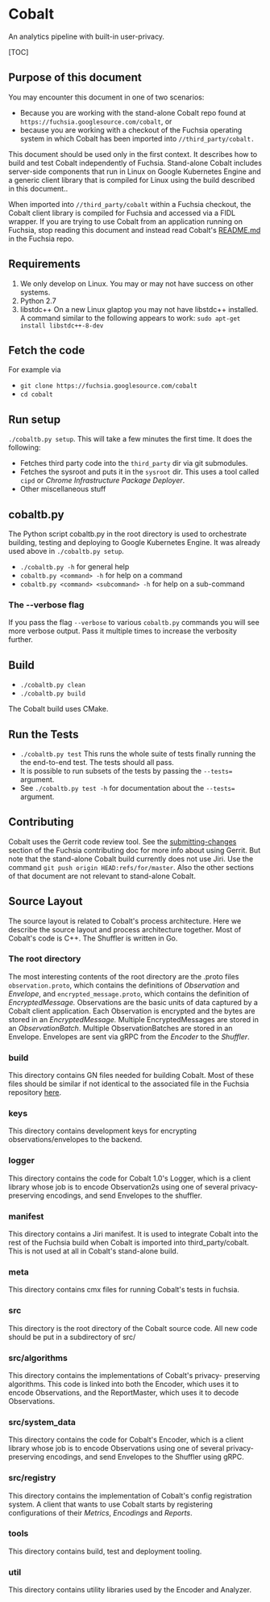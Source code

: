 # Cobalt
An analytics pipeline with built-in user-privacy.

[TOC]

## Purpose of this document
You may encounter this document in one of two scenarios:

* Because you are working with the stand-alone Cobalt repo found at
`https://fuchsia.googlesource.com/cobalt`, or
* because you are working with a checkout of the Fuchsia operating system
in which Cobalt has been imported into `//third_party/cobalt.`

This document should be used only in the first context. It describes how to
build and test Cobalt independently of Fuchsia. Stand-alone Cobalt
includes server-side components that run in Linux on Google Kubernetes Engine
and a generic client library that is compiled for Linux using the build
described in this document..

When imported into `//third_party/cobalt` within a Fuchsia checkout, the Cobalt
client library is compiled for Fuchsia and accessed via a FIDL wrapper. If you
are trying to use Cobalt from an application running on Fuchsia, stop reading
this document and instead read Cobalt's
[README.md](https://fuchsia.googlesource.com/fuchsia/+/master/src/cobalt/bin/README.md)
in the Fuchsia repo.

## Requirements
  1. We only develop on Linux. You may or may not have success on other
  systems.
  2. Python 2.7
  3. libstdc++
On a new Linux glaptop you may not have libstdc++ installed. A command similar
to the following appears to work:
`sudo apt-get install libstdc++-8-dev`

## Fetch the code
For example via
* `git clone https://fuchsia.googlesource.com/cobalt`
* `cd cobalt`

## Run setup
 `./cobaltb.py setup`. This will take a few minutes the first time. It does
 the following:
  * Fetches third party code into the `third_party` dir via git submodules.
  * Fetches the sysroot and puts it in the `sysroot` dir. This uses a tool
  called `cipd` or *Chrome Infrastructure Package Deployer*.
  * Other miscellaneous stuff

## cobaltb.py
The Python script cobaltb.py in the root directory is used to orchestrate
building, testing and deploying to Google Kubernetes Engine. It was already
used above in `./cobaltb.py setup`.

* `./cobaltb.py -h` for general help
* `cobaltb.py <command> -h` for help on a command
* `cobaltb.py <command> <subcommand> -h` for help on a sub-command

### The --verbose flag
If you pass the flag `--verbose` to various `cobaltb.py` commands you will see
more verbose output. Pass it multiple times to increase the verbosity
further.

## Build
  * `./cobaltb.py clean`
  * `./cobaltb.py build`

The Cobalt build uses CMake.

## Run the Tests
  * `./cobaltb.py test` This runs the whole suite of tests finally running the
  the end-to-end test. The tests should all pass.
  * It is possible to run subsets of the tests by passing the `--tests=`
  argument.
  * See `./cobaltb.py test -h` for documentation about the `--tests=` argument.

## Contributing
Cobalt uses the Gerrit code review tool. See the
[submitting-changes](https://fuchsia.googlesource.com/docs/+/master/CONTRIBUTING.md#submitting-changes)
section of the Fuchsia contributing doc for more info about using Gerrit.
But note that the stand-alone Cobalt build currently does not use Jiri.
Use the command `git push origin HEAD:refs/for/master`. Also the other sections
of that document are not relevant to stand-alone Cobalt.

## Source Layout
The source layout is related to Cobalt's process architecture. Here we
describe the source layout and process architecture together. Most of
Cobalt's code is C++. The Shuffler is written in Go.

### The root directory
The most interesting contents of the root directory are the .proto files
`observation.proto`, which contains the definitions of *Observation* and
*Envelope*, and `encrypted_message.proto`, which contains the definition
of *EncryptedMessage.* Observations are the basic units of data captured by
a Cobalt client application. Each Observation is encrypted and the bytes are
stored in an *EncryptedMessage.* Multiple EncryptedMessages are stored in an
*ObservationBatch*. Multiple ObservationBatches are stored in an Envelope.
Envelopes are sent via gRPC from the *Encoder* to the *Shuffler*.

### build
This directory contains GN files needed for building Cobalt. Most of these files
should be similar if not identical to the associated file in the Fuchsia
repository [here](https://fuchsia.googlesource.com/fuchsia/+/master/build).

### keys
This directory contains development keys for encrypting observations/envelopes
to the backend.

### logger
This directory contains the code for Cobalt 1.0's Logger, which is a client
library whose job is to encode Observation2s using one of several
privacy-preserving encodings, and send Envelopes to the shuffler.

### manifest
This directory contains a Jiri manifest. It is used to integrate Cobalt into
the rest of the Fuchsia build when Cobalt is imported into third_party/cobalt.
This is not used at all in Cobalt's stand-alone build.

### meta
This directory contains cmx files for running Cobalt's tests in fuchsia.

### src
This directory is the root directory of the Cobalt source code. All new code
should be put in a subdirectory of src/

### src/algorithms
This directory contains the implementations of Cobalt's privacy-
preserving algorithms. This code is linked into both the Encoder, which
uses it to encode Observations, and the ReportMaster, which uses it to
decode Observations.

### src/system_data
This directory contains the code for Cobalt's Encoder, which is a
client library whose job is to encode Observations using one of several
privacy-preserving encodings, and send Envelopes to the Shuffler using gRPC.

### src/registry
This directory contains the implementation of Cobalt's config registration
system. A client that wants to use Cobalt starts by registering configurations
of their *Metrics*, *Encodings* and *Reports*.

### tools
This directory contains build, test and deployment tooling.

### util
This directory contains utility libraries used by the Encoder and Analyzer.
